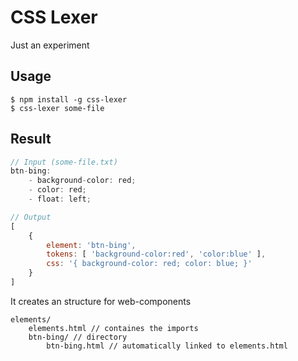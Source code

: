 # CSS Lexer
Just an experiment

## Usage
```
$ npm install -g css-lexer
$ css-lexer some-file
```

## Result

```js
// Input (some-file.txt)
btn-bing:
	- background-color: red;
	- color: red;
	- float: left;

// Output
[
	{
	 	element: 'btn-bing',
		tokens: [ 'background-color:red', 'color:blue' ],
		css: '{ background-color: red; color: blue; }'
	}
]
```

It creates an structure for web-components

```
elements/
	elements.html // containes the imports
	btn-bing/ // directory
		btn-bing.html // automatically linked to elements.html
```
